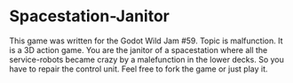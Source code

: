 # Spacestation-Janitor

This game was written for the Godot Wild Jam #59. Topic is malfunction.
It is a 3D action game. You are the janitor of a spacestation where all the service-robots became crazy by a malefunction in the lower decks. So you have to repair the control unit. Feel free to fork the game or just play it.
